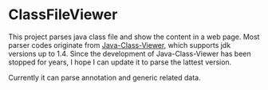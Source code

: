ClassFileViewer
===============

This project parses java class file and show the content in a web page. Most parser codes originate from [Java-Class-Viewer](http://www.codeproject.com/Articles/35915/Java-Class-Viewer), which supports jdk versions up to 1.4. Since the development of Java-Class-Viewer has been stopped for years, I hope I can update it to parse the lattest version.

Currently it can parse annotation and generic related data.
